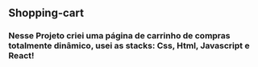 ## Shopping-cart

### Nesse Projeto criei uma página de carrinho de compras totalmente dinâmico, usei as stacks: Css, Html, Javascript e React!
